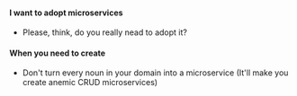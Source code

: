 #### I want to adopt microservices
- Please, think, do you really nead to adopt it?


#### When you need to create
- Don't turn every noun in your domain into a microservice (It'll make you create anemic CRUD microservices)
